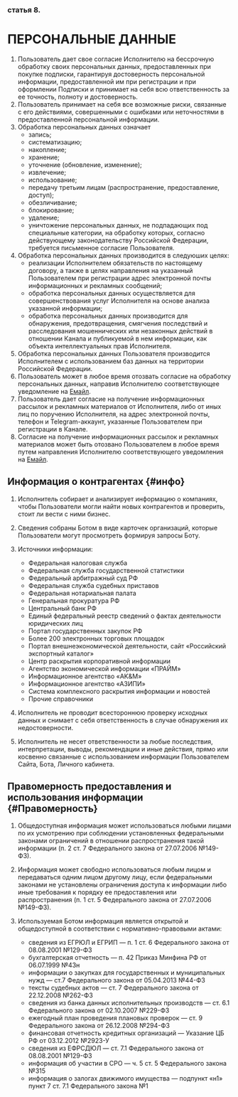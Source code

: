 ### статья 8.
# ПЕРСОНАЛЬНЫЕ ДАННЫЕ
1. Пользователь дает свое согласие Исполнителю на бессрочную обработку своих персональных данных, предоставленных при покупке подписки, гарантируя достоверность персональной информации, предоставленной им при регистрации и при оформлении Подписки и принимает на себя всю ответственность за ее точность, полноту и достоверность.
1. Пользователь принимает на себя все возможные риски, связанные с его действиями, совершенными с ошибками или неточностями в предоставленной персональной информации.
2. Обработка персональных данных означает
	* запись;
	* систематизацию;
	* накопление;
	* хранение;
	* уточнение (обновление, изменение);
	* извлечение;
	* использование;
	* передачу третьим лицам (распространение, предоставление, доступ);
	* обезличивание;
	* блокирование;
	* удаление;
	* уничтожение персональных данных, не подпадающих под специальные категории, на обработку которых, согласно действующему законодательству Российской Федерации, требуется письменное согласие Пользователя.
3. Обработка персональных данных производится в следуюших целях:
	* реализации Исполнителем обязательств по настоящему договору, а также в целях направления на указанный Пользователем при регистрации адрес электронной почты информационных и рекламных сообщений;
	* обработка персональных данных осуществляется для совершенствования услуг Исполнителя на основе анализа указанной информации;
	* обработка персональных данных производится для обнаружения, предотвращения, смягчения последствий и расследования мошеннических или незаконных действий в отношении Канала и публикуемой в нем информации, как объекта интеллектуальных прав Исполнителя.
4. Обработка персональных данных Пользователя производится Исполнителем с использованием баз данных на территории Российской Федерации. 
5. Пользователь может в любое время отозвать согласие на обработку персональных данных, направив Исполнителю соответствующее уведомление на [Емайл](/terms.html#Емайл).
6. Пользователь дает согласие на получение информационных рассылок и рекламных материалов от Исполнителя, либо от иных лиц по поручению Исполнителя, на адрес электронной почты, телефон и Telegram-аккаунт, указанные Пользователем при регистрации в Канале. 
1. Согласие на получение информационных рассылок и рекламных материалов может быть отозвано Пользователем в любое время путем направления Исполнителю соответствующего уведомления на [Емайл](/terms.html#Емайл).
## Информация о контрагентах {#инфо}

1. Исполнитель собирает и анализирует информацию о компаниях, чтобы Пользователи могли найти новых контрагентов и проверить, стоит ли вести с ними бизнес.
1. Сведения собраны Ботом в виде карточек организаций, которые Пользователи могут просмотреть формируя запросы Боту. 

1. Источники информации:
	* Федеральная налоговая служба
	* Федеральная служба государственной статистики
	* Федеральный арбитражный суд РФ
	* Федеральная служба судебных приставов
	* Федеральная нотариальная палата
	* Генеральная прокуратура РФ
	* Центральный банк РФ
	* Единый федеральный реестр сведений о фактах деятельности юридических лиц
	* Портал государственных закупок РФ
	* Более 200 электронных торговых площадок
	* Портал внешнеэкономической деятельности, сайт «Российский экспортный каталог»
	* Центр раскрытия корпоративной информации
	* Агентство экономической информации «ПРАЙМ»
	* Информационное агентство «AK&M»
	* Информационное агентство «АЗИПИ»
	* Система комплексного раскрытия информации и новостей
	* Прочие справочники
1. Исполнитель не проводит всестороннюю проверку исходных данных и снимает с себя ответственность в случае обнаружения их недостоверности.

1. Исполнитель не несет ответственности за любые последствия, интерпретации, выводы, рекомендации и иные действия, прямо или косвенно связанные с использованием информации Пользователем Сайта, Бота, Личного кабинета.

## Правомерность предоставления и использования информации {#Правомерность}
1. Общедоступная информация может использоваться любыми лицами по их усмотрению при соблюдении установленных федеральными законами ограничений в отношении распространения такой информации (п. 2 ст. 7 Федерального закона от 27.07.2006 №149-ФЗ).

1. Информация может свободно использоваться любым лицом и передаваться одним лицом другому лицу, если федеральными законами не установлены ограничения доступа к информации либо иные требования к порядку ее предоставления или распространения (п. 1 ст. 5 Федерального закона от 27.07.2006 №149-ФЗ).

1. Используемая Ботом информация является открытой и общедоступной в соответствии с нормативно-правовыми актами:

	* сведения из ЕГРЮЛ и ЕГРИП — п. 1 ст. 6 Федерального закона от 08.08.2001 №129-ФЗ
	* бухгалтерская отчетность — п. 42 Приказ Минфина РФ от 06.07.1999 №43н
	* информации о закупках для государственных и муниципальных нужд — ст.7 Федерального закона от 05.04.2013 №44-ФЗ
	* тексты судебных актов — ст. 7 Федерального закона от 22.12.2008 №262-ФЗ
	* сведения из банка данных исполнительных производств — ст. 6.1 Федерального закона от 02.10.2007 №229-ФЗ
	* ежегодный план проведения плановых проверок — ст. 9 Федерального закона от 26.12.2008 №294-ФЗ
	* финансовая отчетность кредитных организаций — Указание ЦБ РФ от 03.12.2012 №2923-У
	* сведения из ЕФРСДЮЛ — ст. 7.1 Федерального закона от 08.08.2001 №129-ФЗ
	* информация об участии в СРО — ч. 5 ст. 5 Федерального закона №315
	* информация о залогах движимого имущества — подпункт «н1» пункт 7 ст. 7.1 Федерального закона №1
